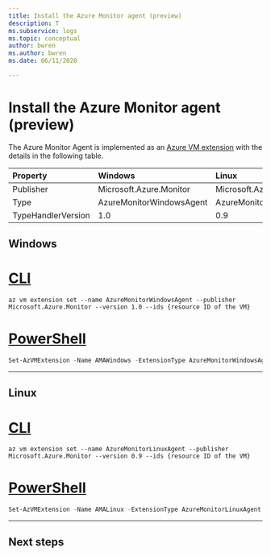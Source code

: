 ```yaml
---
title: Install the Azure Monitor agent (preview)
description: T
ms.subservice: logs
ms.topic: conceptual
author: bwren
ms.author: bwren
ms.date: 06/11/2020

---
```


# Install the Azure Monitor agent (preview)
The Azure Monitor Agent is implemented as an [Azure VM extension](../../virtual-machines/extensions/overview.md) with the details in the following table.

| Property | Windows | Linux |
|:---|:---|:---|
| Publisher | Microsoft.Azure.Monitor  | Microsoft.Azure.Monitor |
| Type      | AzureMonitorWindowsAgent | AzureMonitorLinuxAgent  |
| TypeHandlerVersion  | 1.0 | 0.9 |

## Windows

# [CLI](#tab/CLI1)

```azurecli
az vm extension set --name AzureMonitorWindowsAgent --publisher Microsoft.Azure.Monitor --version 1.0 --ids {resource ID of the VM}

```

# [PowerShell](#tab/PowerShell1)

```powershell
Set-AzVMExtension -Name AMAWindows -ExtensionType AzureMonitorWindowsAgent -Publisher Microsoft.Azure.Monitor -Version 1.0 -ResourceGroupName {Resource Group Name} -VMName {VM name} -Location eastus
```
---


## Linux

# [CLI](#tab/CLI1)

```azurecli
az vm extension set --name AzureMonitorLinuxAgent --publisher Microsoft.Azure.Monitor --version 0.9 --ids {resource ID of the VM}

```

# [PowerShell](#tab/PowerShell1)

```powershell
Set-AzVMExtension -Name AMALinux -ExtensionType AzureMonitorLinuxAgent -Publisher Microsoft.Azure.Monitor -Version 0.9 -ResourceGroupName {Resource Group Name} -VMName {VM name} -Location eastus
```
---

## Next steps

